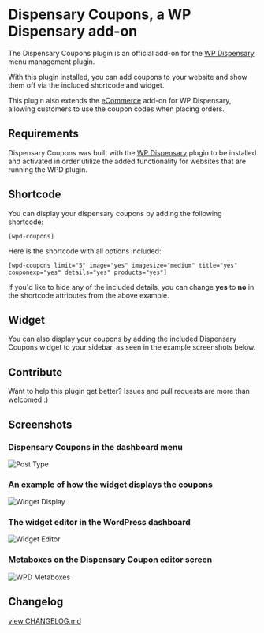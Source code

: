 # Dispensary Coupons, a WP Dispensary add-on

The Dispensary Coupons plugin is an official add-on for the [WP Dispensary](https://www.wpdispensary.com) menu management plugin.

With this plugin installed, you can add coupons to your website and show them off via the included shortcode and widget.

This plugin also extends the [eCommerce](https://cannabizsoftware.com/product/ecommerce/) add-on for WP Dispensary, allowing customers to use the coupon codes when placing orders.

## Requirements

Dispensary Coupons was built with the [WP Dispensary](https://www.wpdispensary.com) plugin to be installed and activated in order utilize the added functionality for websites that are running the WPD plugin.

## Shortcode

You can display your dispensary coupons by adding the following shortcode:

`[wpd-coupons]`

Here is the shortcode with all options included:

`[wpd-coupons limit="5" image="yes" imagesize="medium" title="yes" couponexp="yes" details="yes" products="yes"]`

If you'd like to hide any of the included details, you can change **yes** to **no** in the shortcode attributes from the above example.

## Widget

You can also display your coupons by adding the included Dispensary Coupons widget to your sidebar, as seen in the example screenshots below.

## Contribute

Want to help this plugin get better? Issues and pull requests are more than welcomed :)

## Screenshots

### Dispensary Coupons in the dashboard menu

![Post Type](http://www.robertdevore.com/wp-content/uploads/2016/04/screenshot-1.jpg)

### An example of how the widget displays the coupons

![Widget Display](http://www.robertdevore.com/wp-content/uploads/2016/04/screenshot-2.jpg)

### The widget editor in the WordPress dashboard

![Widget Editor](http://www.robertdevore.com/wp-content/uploads/2016/04/screenshot-3.jpg)

### Metaboxes on the Dispensary Coupon editor screen

![WPD Metaboxes](https://cannabizsoftware.com/wp-content/uploads/2016/04/screenshot-4.jpg)

## Changelog

[view CHANGELOG.md](https://github.com/wpdispensary/dispensary-coupons/blob/master/CHANGELOG.md)
